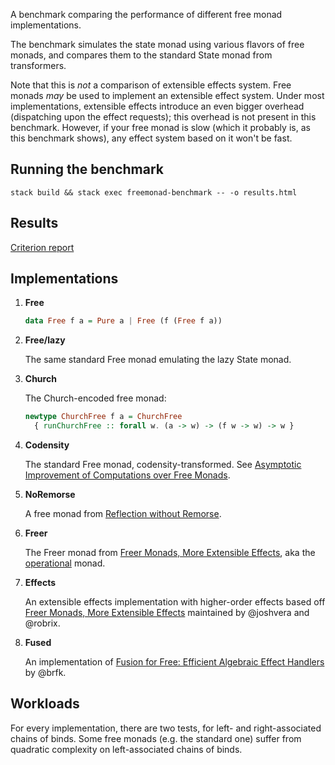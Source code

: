 A benchmark comparing the performance of different free monad implementations.

The benchmark simulates the state monad using various flavors of free monads,
and compares them to the standard State monad from transformers.

Note that this is *not* a comparison of extensible effects system. Free
monads *may* be used to implement an extensible effect system.
Under most implementations, extensible effects introduce an even bigger overhead
(dispatching upon the effect requests); this overhead is not present in this
benchmark. However, if your free monad is slow (which it probably is, as this
benchmark shows), any effect system based on it won't be fast.

## Running the benchmark

    stack build && stack exec freemonad-benchmark -- -o results.html

## Results

[Criterion report](https://s3.amazonaws.com/www.patrickthomson.net/results.html)

## Implementations

1. **Free**

    ``` haskell
    data Free f a = Pure a | Free (f (Free f a))
    ```

2. **Free/lazy**

    The same standard Free monad emulating the lazy State monad.

3. **Church**

    The Church-encoded free monad:

    ``` haskell
    newtype ChurchFree f a = ChurchFree
      { runChurchFree :: forall w. (a -> w) -> (f w -> w) -> w }
    ```

4. **Codensity**

    The standard Free monad, codensity-transformed. See
    [Asymptotic Improvement of Computations over Free Monads](http://www.janis-voigtlaender.eu/papers/AsymptoticImprovementOfComputationsOverFreeMonads.pdf).

5. **NoRemorse**

    A free monad from [Reflection without Remorse](http://okmij.org/ftp/Haskell/zseq.pdf).

6. **Freer**

    The Freer monad from [Freer Monads, More Extensible
    Effects](http://okmij.org/ftp/Haskell/extensible/more.pdf), aka the
    [operational]() monad.

7. **Effects**

    An extensible effects implementation with higher-order effects based off [Freer Monads, More Extensible Effects](http://okmij.org/ftp/Haskell/extensible/more.pdf) maintained by @joshvera and @robrix.

8. **Fused**

    An implementation of [Fusion for Free: Efficient
    Algebraic Effect Handlers](https://people.cs.kuleuven.be/~tom.schrijvers/Research/papers/mpc2015.pdf) by @brfk.

## Workloads

For every implementation, there are two tests, for left- and right-associated
chains of binds. Some free monads (e.g. the standard one) suffer from quadratic
complexity on left-associated chains of binds.
